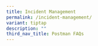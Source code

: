 ```yaml
---
title: Incident Management
permalink: /incident-management/
variant: tiptap
description: ""
third_nav_title: Postman FAQs
---
```

